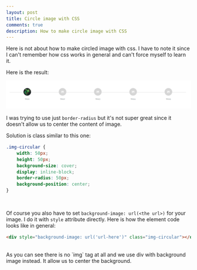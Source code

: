 ```yaml
---
layout: post
title: Circle image with CSS
comments: true
description: How to make circle image with CSS
---
```


Here is not about how to make circled image with css. I have to note it since
I can't remember how css works in general and can't force myself to learn it.

Here is the result:

<a href="/assets/img/circled-images.png" target="_blank"><img width="600px" src="/assets/img/circled-images.png" /></a>

I was trying to use just `border-radius` but it's not super great since it doesn't allow
us to center the content of image.

Solution is class similar to this one:

```css
.img-circular {
    width: 50px;
    height: 50px;
    background-size: cover;
    display: inline-block;
    border-radius: 50px;
    background-position: center;
}
```
<br/>

Of course you also have to set `background-image: url(<the url>)` for your image.
I do it with `style` attribute directly. Here is how the element code looks like in general:

```html
<div style="background-image: url('url-here')" class="img-circular"></div>
```
<br/>
As you can see there is no `img` tag at all and we use div with background image instead. It allow us to center
the background.
